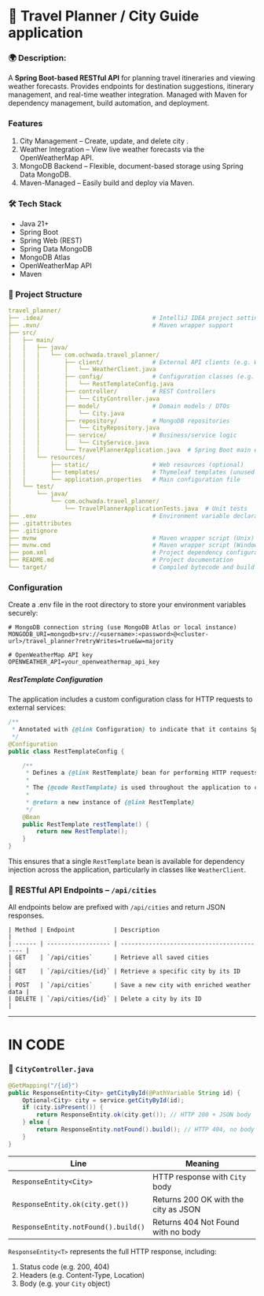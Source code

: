 # 🚅 Travel Planner / City Guide application

### 🌍 Description: 
A **Spring Boot-based RESTful API** for planning travel itineraries and viewing weather forecasts.
Provides endpoints for destination suggestions, itinerary management, and real-time weather integration.
Managed with Maven for dependency management, build automation, and deployment.

### Features
1. City Management – Create, update, and delete city . 
2. Weather Integration – View live weather forecasts via the OpenWeatherMap API. 
3. MongoDB Backend – Flexible, document-based storage using Spring Data MongoDB. 
4. Maven-Managed – Easily build and deploy via Maven.

### 🛠 Tech Stack
- Java 21+ 
- Spring Boot 
- Spring Web (REST)
- Spring Data MongoDB 
- MongoDB Atlas 
- OpenWeatherMap API 
- Maven

### 📁 Project Structure
```yaml
travel_planner/
├── .idea/                               # IntelliJ IDEA project settings
├── .mvn/                                # Maven wrapper support
├── src/
│   ├── main/
│   │   ├── java/
│   │   │   └── com.ochwada.travel_planner/
│   │   │       ├── client/              # External API clients (e.g. Weather API)
│   │   │       │   └── WeatherClient.java
│   │   │       ├── config/              # Configuration classes (e.g. RestTemplateConfig)
│   │   │       │   └── RestTemplateConfig.java
│   │   │       ├── controller/          # REST Controllers
│   │   │       │   └── CityController.java
│   │   │       ├── model/               # Domain models / DTOs
│   │   │       │   └── City.java
│   │   │       ├── repository/          # MongoDB repositories
│   │   │       │   └── CityRepository.java
│   │   │       ├── service/             # Business/service logic
│   │   │       │   └── CityService.java
│   │   │       └── TravelPlannerApplication.java  # Spring Boot main entry point
│   │   └── resources/
│   │       ├── static/                  # Web resources (optional)
│   │       ├── templates/               # Thymeleaf templates (unused if REST-only)
│   │       └── application.properties   # Main configuration file
│   └── test/
│       └── java/
│           └── com.ochwada.travel_planner/
│               └── TravelPlannerApplicationTests.java  # Unit tests
├── .env                                 # Environment variable declarations
├── .gitattributes
├── .gitignore
├── mvnw                                 # Maven wrapper script (Unix)
├── mvnw.cmd                             # Maven wrapper script (Windows)
├── pom.xml                              # Project dependency configuration
├── README.md                            # Project documentation
└── target/                              # Compiled bytecode and build artifacts

```

###  Configuration
Create a .env file in the root directory to store your environment variables securely:

```.env 
# MongoDB connection string (use MongoDB Atlas or local instance)
MONGODB_URI=mongodb+srv://<username>:<password>@<cluster-url>/travel_planner?retryWrites=true&w=majority

# OpenWeatherMap API key
OPENWEATHER_API=your_openweathermap_api_key
```

##### RestTemplate Configuration
The application includes a custom configuration class for HTTP requests to external services:

``` java
/**
 * Annotated with {@link Configuration} to indicate that it contains Spring bean definitions.
 */
@Configuration
public class RestTemplateConfig {

    /**
     * Defines a {@link RestTemplate} bean for performing HTTP requests.
     *
     * The {@code RestTemplate} is used throughout the application to call external RESTful APIs such as OpenWeatherMap.
     *
     * @return a new instance of {@link RestTemplate}
     */
    @Bean
    public RestTemplate restTemplate() {
        return new RestTemplate();
    }
}
```

This ensures that a single `RestTemplate` bean is available for dependency injection across the application, 
particularly in classes like `WeatherClient`.

### 📡 RESTful API Endpoints – `/api/cities`

All endpoints below are prefixed with `/api/cities` and return JSON responses.

```
| Method | Endpoint           | Description                                |
| ------ | ------------------ | ------------------------------------------ |
| GET    | `/api/cities`      | Retrieve all saved cities                  |
| GET    | `/api/cities/{id}` | Retrieve a specific city by its ID         |
| POST   | `/api/cities`      | Save a new city with enriched weather data |
| DELETE | `/api/cities/{id}` | Delete a city by its ID                    |
```

---
# IN CODE
### 🔷 `CityController.java`
```java
@GetMapping("/{id}")
public ResponseEntity<City> getCityById(@PathVariable String id) {
    Optional<City> city = service.getCityById(id);
    if (city.isPresent()) {
        return ResponseEntity.ok(city.get()); // HTTP 200 + JSON body
    } else {
        return ResponseEntity.notFound().build(); // HTTP 404, no body
    }
}
```
| Line                                | Meaning                              |
| ----------------------------------- | ------------------------------------ |
| `ResponseEntity<City>`              | HTTP response with `City` body       |
| `ResponseEntity.ok(city.get())`     | Returns 200 OK with the city as JSON |
| `ResponseEntity.notFound().build()` | Returns 404 Not Found with no body   |

`ResponseEntity<T>` represents the full HTTP response, including:

1. Status code (e.g. 200, 404)
2. Headers (e.g. Content-Type, Location)
3. Body (e.g. your `City` object)

